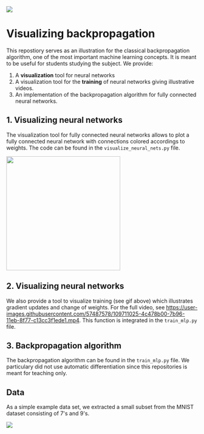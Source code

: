 <img src="https://github.com/PeterHolderrieth/backpropagation/blob/master/videos/final_file.gif">

# Visualizing backpropagation

This repostiory serves as an illustration for the classical backpropagation algorithm, 
one of the most important machine learning concepts. It is meant to be useful for students studying the subject. 
We provide:

1. A **visualization** tool for neural networks 
2. A visualization tool for the **training** of neural networks giving illustrative videos.
3. An implementation of the backpropagation algorithm for fully connected neural networks.


## 1. Visualizing neural networks

The visualization tool for fully connected neural networks allows to plot a fully connected neural network with connections colored accordings to weights. 
The code can be found in the ```visualize_neural_nets.py``` file.

<img src="https://github.com/PeterHolderrieth/backpropagation/blob/master/plots/illustrate_visualization.png" width="300" height="300">

## 2. Visualizing neural networks

We also provide a tool to visualize training (see gif above) which illustrates gradient updates 
and change of weights. For the full video, see https://user-images.githubusercontent.com/57487578/109711025-4c478b00-7b96-11eb-8f77-c13cc3f1ede1.mp4.
This function is integrated in the ```train_mlp.py``` file.

## 3. Backpropagation algorithm

The backpropagation algorithm can be found in the ```train_mlp.py``` file. We particulary did not use automatic differentiation
since this repositories is meant for teaching only.

## Data 

As a simple example data set, we extracted a small subset from the MNIST dataset consisting of 7's and 9's.

<img src="https://github.com/PeterHolderrieth/backpropagation/blob/master/plots/illustrate_7_9_mnist.png">




